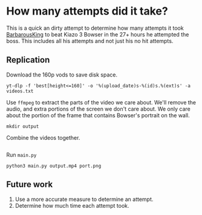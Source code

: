 # How many attempts did it take?
This is a quick an dirty attempt to determine how many attempts it took [BarbarousKing](https://twitch.com/barbarousking) to beat Kiazo 3 Bowser in the 27+ hours he attempted the boss. This includes all his attempts and not just his no hit attempts.

## Replication
Download the 160p vods to save disk space.
```shell
yt-dlp -f 'best[height<=160]' -o '%(upload_date)s-%(id)s.%(ext)s' -a videos.txt
```

Use `ffmpeg` to extract the parts of the video we care about. We'll remove the audio, and extra portions of the screen we don't care about. We only care about the portion of the frame that contains Bowser's portrait on the wall.
```shell
mkdir output

```

Combine the videos together.
```shell

```

Run `main.py`
```shell
python3 main.py output.mp4 port.png
```

## Future work
1. Use a more accurate measure to determine an attempt.
2. Determine how much time each attempt took.